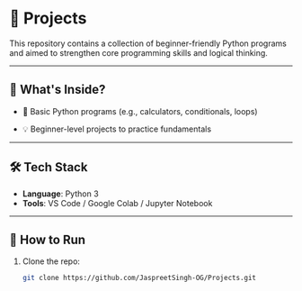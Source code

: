 # 🧠 Projects

This repository contains a collection of beginner-friendly Python programs and  aimed to strengthen core programming skills and logical thinking.

---

## 🚀 What's Inside?

- 📌 Basic Python programs (e.g., calculators, conditionals, loops)

- 💡 Beginner-level projects to practice fundamentals


---

## 🛠️ Tech Stack

- **Language**: Python 3
- **Tools**: VS Code / Google Colab / Jupyter Notebook

---

## 🧪 How to Run

1. Clone the repo:
   ```bash
   git clone https://github.com/JaspreetSingh-OG/Projects.git
